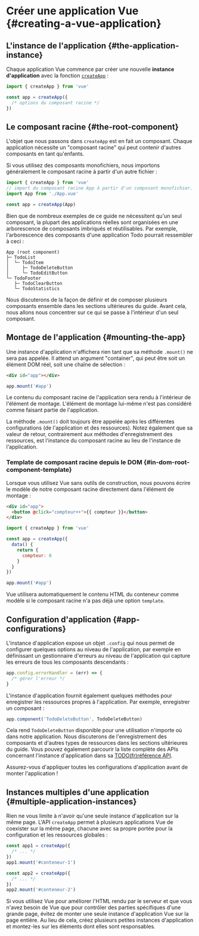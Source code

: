 # Créer une application Vue {#creating-a-vue-application}

## L'instance de l'application {#the-application-instance}

Chaque application Vue commence par créer une nouvelle **instance d'application** avec la fonction [`createApp`](/api/application#createapp) :

```js
import { createApp } from 'vue'

const app = createApp({
  /* options du composant racine */
})
```

## Le composant racine {#the-root-component}

L'objet que nous passons dans `createApp` est en fait un composant. Chaque application nécessite un "composant racine" qui peut contenir d'autres composants en tant qu'enfants.

Si vous utilisez des composants monofichiers, nous importons généralement le composant racine à partir d'un autre fichier :

```js
import { createApp } from 'vue'
// import du composant racine App à partir d'un composant monofichier.
import App from './App.vue'

const app = createApp(App)
```

Bien que de nombreux exemples de ce guide ne nécessitent qu'un seul composant, la plupart des applications réelles sont organisées en une arborescence de composants imbriqués et réutilisables. Par exemple, l'arborescence des composants d'une application Todo pourrait ressembler à ceci :

```
App (root component)
├─ TodoList
│  └─ TodoItem
│     ├─ TodoDeleteButton
│     └─ TodoEditButton
└─ TodoFooter
   ├─ TodoClearButton
   └─ TodoStatistics
```

Nous discuterons de la façon de définir et de composer plusieurs composants ensemble dans les sections ultérieures du guide. Avant cela, nous allons nous concentrer sur ce qui se passe à l'intérieur d'un seul composant.

## Montage de l'application {#mounting-the-app}

Une instance d'application n'affichera rien tant que sa méthode `.mount()` ne sera pas appelée. Il attend un argument "container", qui peut être soit un élément DOM réel, soit une chaîne de sélection :

```html
<div id="app"></div>
```

```js
app.mount('#app')
```

Le contenu du composant racine de l'application sera rendu à l'intérieur de l'élément de montage. L'élément de montage lui-même n'est pas considéré comme faisant partie de l'application.

La méthode `.mount()` doit toujours être appelée après les différentes configurations (de l'application et des ressources). Notez également que sa valeur de retour, contrairement aux méthodes d'enregistrement des ressources, est l'instance du composant racine au lieu de l'instance de l'application.

### Template de composant racine depuis le DOM {#in-dom-root-component-template}

Lorsque vous utilisez Vue sans outils de construction, nous pouvons écrire le modèle de notre composant racine directement dans l'élément de montage :

```html
<div id="app">
  <button @click="compteur++">{{ compteur }}</button>
</div>
```

```js
import { createApp } from 'vue'

const app = createApp({
  data() {
    return {
      compteur: 0
    }
  }
})

app.mount('#app')
```

Vue utilisera automatiquement le contenu HTML du conteneur comme modèle si le composant racine n'a pas déjà une option `template`.

## Configuration d'application {#app-configurations}

L'instance d'application expose un objet `.config` qui nous permet de configurer quelques options au niveau de l'application, par exemple en définissant un gestionnaire d'erreurs au niveau de l'application qui capture les erreurs de tous les composants descendants :

```js
app.config.errorHandler = (err) => {
  /* gérer l'erreur */
}
```

L'instance d'application fournit également quelques méthodes pour enregistrer les ressources propres à l'application. Par exemple, enregistrer un composant :

```js
app.component('TodoDeleteButton', TodoDeleteButton)
```

Cela rend `TodoDeleteButton` disponible pour une utilisation n'importe où dans notre application. Nous discuterons de l'enregistrement des composants et d'autres types de ressources dans les sections ultérieures du guide. Vous pouvez également parcourir la liste complète des APIs concernant l'instance d'application dans sa [TODO(fr)référence API](/api/application).

Assurez-vous d'appliquer toutes les configurations d'application avant de monter l'application !

## Instances multiples d'une application {#multiple-application-instances}

Rien ne vous limite à n'avoir qu'une seule instance d'application sur la même page. L'API `createApp` permet à plusieurs applications Vue de coexister sur la même page, chacune avec sa propre portée pour la configuration et les ressources globales :

```js
const app1 = createApp({
  /* ... */
})
app1.mount('#conteneur-1')

const app2 = createApp({
  /* ... */
})
app2.mount('#conteneur-2')
```

Si vous utilisez Vue pour améliorer l'HTML rendu par le serveur et que vous n'avez besoin de Vue que pour contrôler des parties spécifiques d'une grande page, évitez de monter une seule instance d'application Vue sur la page entière. Au lieu de cela, créez plusieurs petites instances d'application et montez-les sur les éléments dont elles sont responsables.
